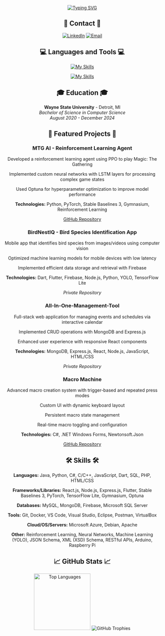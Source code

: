 <div align="center">

<div align="center">

[![Typing SVG](https://readme-typing-svg.demolab.com?font=Fira+Code&pause=1000&color=F7430D&width=500&size=30&lines=Software+Engineer)](https://git.io/typing-svg)

</div>

## 📱 Contact 📱

[![LinkedIn](https://img.shields.io/badge/LinkedIn-0077B5?style=for-the-badge&logo=linkedin&logoColor=white)](https://www.linkedin.com/in/carterrock49/)
[![Email](https://img.shields.io/badge/Email-D14836?style=for-the-badge&logo=gmail&logoColor=white)](mailto:carterrock49@gmail.com)

## 💻 Languages and Tools 💻

[![My Skills](https://skillicons.dev/icons?i=java,python,javascript,dart,cpp,cs,html,css,react,nodejs,express,flutter,pytorch,tensorflow,mongodb)](https://skillicons.dev)

[![My Skills](https://skillicons.dev/icons?i=firebase,git,docker,azure,arduino,raspberrypi,vscode,visualstudio)](https://skillicons.dev)
## 🎓 Education 🎓

**Wayne State University** - Detroit, MI  
*Bachelor of Science in Computer Science*  
*August 2020 - December 2024*

## 🚀 Featured Projects 🚀

### MTG AI - Reinforcement Learning Agent

Developed a reinforcement learning agent using PPO to play Magic: The Gathering

Implemented custom neural networks with LSTM layers for processing complex game states

Used Optuna for hyperparameter optimization to improve model performance

**Technologies:** Python, PyTorch, Stable Baselines 3, Gymnasium, Reinforcement Learning

[GitHub Repository](https://github.com/CarterRock49/MTG-AI-Project)

### BirdNestIQ - Bird Species Identification App

Mobile app that identifies bird species from images/videos using computer vision

Optimized machine learning models for mobile devices with low latency

Implemented efficient data storage and retrieval with Firebase

**Technologies:** Dart, Flutter, Firebase, Node.js, Python, YOLO, TensorFlow Lite

*Private Repository*

### All-In-One-Management-Tool
Full-stack web application for managing events and schedules via interactive calendar

Implemented CRUD operations with MongoDB and Express.js

Enhanced user experience with responsive React components

**Technologies:** MongoDB, Express.js, React, Node.js, JavaScript, HTML/CSS

*Private Repository*

### Macro Machine
Advanced macro creation system with trigger-based and repeated press modes

Custom UI with dynamic keyboard layout

Persistent macro state management

Real-time macro toggling and configuration

**Technologies:** C#, .NET Windows Forms, Newtonsoft.Json

[GitHub Repository](https://github.com/CarterRock49/C_Sharp_Macro_Project)
  
## 🛠️ Skills 🛠️

**Languages:** Java, Python, C#, C/C++, JavaScript, Dart, SQL, PHP, HTML/CSS

**Frameworks/Libraries:** React.js, Node.js, Express.js, Flutter, Stable Baselines 3, PyTorch, TensorFlow Lite, Gymnasium, Optuna

**Databases:** MySQL, MongoDB, Firebase, Microsoft SQL Server

**Tools:** Git, Docker, VS Code, Visual Studio, Eclipse, Postman, VirtualBox

**Cloud/OS/Servers:** Microsoft Azure, Debian, Apache

**Other:** Reinforcement Learning, Neural Networks, Machine Learning (YOLO), JSON Schema, XML (XSD) Schema, RESTful APIs, Arduino, Raspberry Pi

## 📈 GitHub Stats 📈

<picture>
  <source 
    srcset="https://github-readme-stats.vercel.app/api/top-langs/?username=CarterRock49&layout=compact&theme=radical&hide_border=true&card_width=420&langs_count=8&size_weight=0.5&count_weight=0.5&hide=html,css"
    media="(prefers-color-scheme: dark)"
  />
  <source
    srcset="https://github-readme-stats.vercel.app/api/top-langs/?username=CarterRock49&layout=compact&theme=default&hide_border=true&card_width=420&langs_count=8&size_weight=0.5&count_weight=0.5&hide=html,css"
    media="(prefers-color-scheme: light)"
  />
  <img height="180em" src="https://github-readme-stats.vercel.app/api/top-langs/?username=CarterRock49&layout=compact&theme=radical&hide_border=true&card_width=420" alt="Top Languages" />
</picture>

<picture>
  <source 
    srcset="https://github-profile-trophy.vercel.app/?username=CarterRock49&theme=radical&column=4&margin-w=15&margin-h=15&no-bg=true&row=1"
    media="(prefers-color-scheme: dark)"
  />
  <source
    srcset="https://github-profile-trophy.vercel.app/?username=CarterRock49&theme=flat&column=4&margin-w=15&margin-h=15&no-bg=true&row=1"
    media="(prefers-color-scheme: light)"
  />
  <img src="https://github-profile-trophy.vercel.app/?username=CarterRock49&theme=radical&column=4&margin-w=15&margin-h=15&no-bg=true&row=1" alt="GitHub Trophies" />
</picture>

</div>
